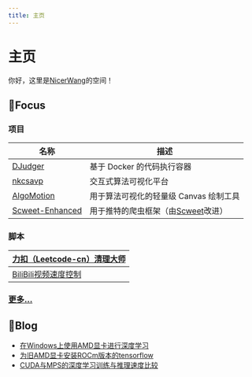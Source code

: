 ```yaml
---
title: 主页
---
```


# 主页

你好，这里是[NicerWang](https://github.com/NicerWang)的空间！

## 🎯Focus

### 项目

| 名称                                                         | 描述                                                         |
| ------------------------------------------------------------ | ------------------------------------------------------------ |
| [DJudger](https://nicerwang.github.io/DJudger)               | 基于 Docker 的代码执行容器                                   |
| [nkcsavp](http://nkcsavp.github.io/)                         | 交互式算法可视化平台                                         |
| [AlgoMotion](https://github.com/NicerWang/Algomotion)        | 用于算法可视化的轻量级 Canvas 绘制工具                       |
| [Scweet-Enhanced](https://github.com/NicerWang/Scweet-Enhanced) | 用于推特的爬虫框架（由[Scweet](https://github.com/Altimis/Scweet)改进） |

### 脚本

| [力扣（Leetcode-cn）清理大师](https://github.com/NicerWang/leetcode-cleaner) |
| ------------------------------------------------------------ |
| [BiliBili视频速度控制](https://github.com/NicerWang/Bili_Video_Speed_Controller) |

### [更多...](https://github.com/NicerWang?tab=repositories)

## 📜Blog

* [在Windows上使用AMD显卡进行深度学习](./article/deep_learning_with_amd_gpu_on_windows.md)
* [为旧AMD显卡安装ROCm版本的tensorflow](./article/install_rocm_tensorflow_for_old_AMD_GPU.md)
* [CUDA与MPS的深度学习训练与推理速度比较](./article/train_and_inference_speed_of_cuda_and_mps_on_mac.md)
